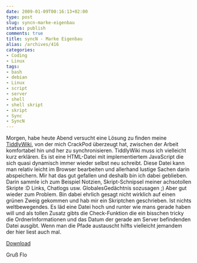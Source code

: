 ```yaml
---
date: 2009-01-09T00:16:13+02:00
type: post
slug: syncn-marke-eigenbau
status: publish
comments: true
title: syncN - Marke Eigenbau
alias: /archives/416
categories:
- Coding
- Linux
tags:
- bash
- debian
- Linux
- script
- server
- shell
- shell skript
- skript
- Sync
- SyncN
---
```


Morgen,
habe heute Abend versucht eine Lösung zu finden meine [TiddlyWiki](http://tiddlywiki.org), von der mich CrackPod überzeugt hat, zwischen der Arbeit komfortabel hin und her zu synchronisieren. TiddlyWiki muss ich vielleicht kurz erklären. Es ist eine HTML-Datei mit implementiertem JavaScript die sich quasi dynamisch immer wieder selbst neu schreibt. Diese Datei kann man relativ leicht im Browser bearbeiten und allerhand lustige Sachen darin abspeichern. Mir hat das gut gefallen und deshalb bin ich dabei geblieben. Darin sammle ich zum Beispiel Notzien, Skript-Schnipsel meiner achsotollen Skripte :D Links, Chatlogs usw. GlobalesGedächtnis sozusagen ;) Aber gut wieder zum Problem. Bin dabei ehrlich gesagt nicht wirklich auf einen grünen Zweig gekommen und hab mir ein Skriptchen geschrieben. Ist nichts weltbewegendes. Es läd eine Datei hoch und runter wie mans gerade haben will und als tollen Zusatz gibts die Check-Funktion die ein bisschen tricky die OrdnerInformationen und das Datum der gerade am Server befindenden Datei ausgibt. Wenn man die Pfade austauscht hilfts vielleicht jemandem der hier liest auch mal.

[Download](http://zwetschge.org/syncN/)

Gruß Flo

